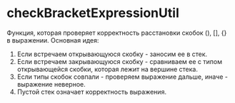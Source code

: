 # checkBracketExpressionUtil

Функция, которая проверяет корректность расстановки скобок (), [], {} в выражении. 
Основная идея:
1. Если встречаем открывающуюся скобку - заносим ее в стек. 
2. Если встречаем закрывающуюся скобку - сравниваем ее с типом открывающейся скобки, которая лежит на вершине стека. 
3. Если типы скобок совпали - проверяем выражение дальше, иначе - выражение неверное. 
4. Пустой стек означает корректность выражения. 
